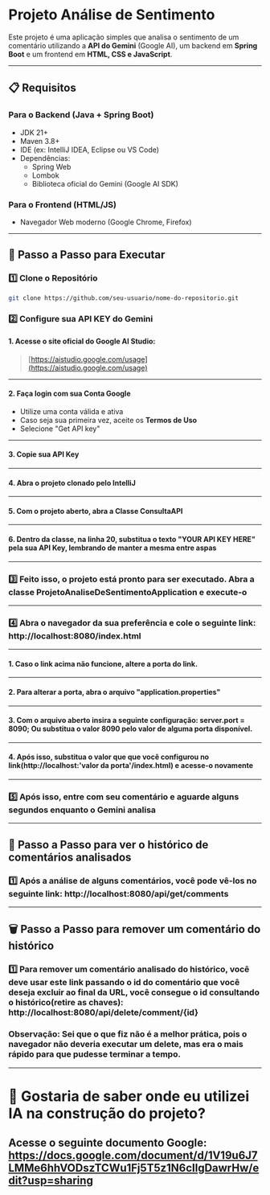 # Projeto Análise de Sentimento

Este projeto é uma aplicação simples que analisa o sentimento de um comentário utilizando a **API do Gemini** (Google AI), um backend em **Spring Boot** e um frontend em **HTML, CSS e JavaScript**.

---

## 📋 Requisitos

### Para o Backend (Java + Spring Boot)
- JDK 21+
- Maven 3.8+
- IDE (ex: IntelliJ IDEA, Eclipse ou VS Code)
- Dependências:
  - Spring Web
  - Lombok
  - Biblioteca oficial do Gemini (Google AI SDK)
  
### Para o Frontend (HTML/JS)
- Navegador Web moderno (Google Chrome, Firefox)

---

## 🚀 Passo a Passo para Executar

### 1️⃣ Clone o Repositório

```bash
git clone https://github.com/seu-usuario/nome-do-repositorio.git
```

### 2️⃣ Configure sua API KEY do Gemini

#### 1️. Acesse o site oficial do Google AI Studio:
> [https://aistudio.google.com/usage](https://aistudio.google.com/usage)

---

#### 2️. Faça login com sua Conta Google
- Utilize uma conta válida e ativa
- Caso seja sua primeira vez, aceite os **Termos de Uso** 
- Selecione "Get API key"

---

#### 3. Copie sua API Key

---

#### 4. Abra o projeto clonado pelo IntelliJ

---

#### 5. Com o projeto aberto, abra a Classe ConsultaAPI

---

#### 6. Dentro da classe, na linha 20, substitua o texto "YOUR API KEY HERE" pela sua API Key, lembrando de manter a mesma entre aspas

---

### 3️⃣ Feito isso, o projeto está pronto para ser executado. Abra a classe ProjetoAnaliseDeSentimentoApplication e execute-o

---

### 4️⃣ Abra o navegador da sua preferência e cole o seguinte link: http://localhost:8080/index.html

---

#### 1. Caso o link acima não funcione, altere a porta do link.

---

#### 2. Para alterar a porta, abra o arquivo "application.properties"

---

#### 3. Com o arquivo aberto insira a seguinte configuração: server.port = 8090; Ou substitua o valor 8090 pelo valor de alguma porta disponível.

---

#### 4. Após isso, substitua o valor que que você configurou no link(http://localhost:'valor da porta'/index.html) e acesse-o novamente

---

### 5️⃣ Após isso, entre com seu comentário e aguarde alguns segundos enquanto o Gemini analisa

---

## 📅 Passo a Passo para ver o histórico de comentários analisados

### 1️⃣ Após a análise de alguns comentários, você pode vê-los no seguinte link: http://localhost:8080/api/get/comments

---

## 🗑️ Passo a Passo para remover um comentário do histórico

### 1️⃣ Para remover um comentário analisado do histórico, você deve usar este link passando o id do comentário que você deseja excluir ao final da URL, você consegue o id consultando o histórico(retire as chaves): http://localhost:8080/api/delete/comment/{id}

### Observação: Sei que o que fiz não é a melhor prática, pois o navegador não deveria executar um delete, mas era o mais rápido para que pudesse terminar a tempo.

---

# 🤖 Gostaria de saber onde eu utilizei IA na construção do projeto?

## Acesse o seguinte documento Google: https://docs.google.com/document/d/1V19u6J7LMMe6hhVODszTCWu1Fj5T5z1N6cIlgDawrHw/edit?usp=sharing